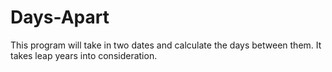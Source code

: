# Days-Apart
This program will take in two dates and calculate the days between them. It takes leap years into consideration.
